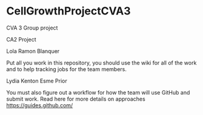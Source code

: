 # CellGrowthProjectCVA3
CVA 3 Group project

CA2 Project 

Lola
Ramon Blanquer

Put all you work in this repository, you should use the wiki for all of the work and to help tracking jobs for the team members.

Lydia Kenton
Esme Prior

You must also figure out a workflow for how the team will use GitHub and submit work. Read here for more details on approaches https://guides.github.com/
